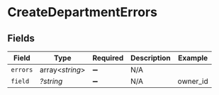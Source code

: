 # CreateDepartmentErrors


## Fields

| Field              | Type               | Required           | Description        | Example            |
| ------------------ | ------------------ | ------------------ | ------------------ | ------------------ |
| `errors`           | array<*string*>    | :heavy_minus_sign: | N/A                |                    |
| `field`            | *?string*          | :heavy_minus_sign: | N/A                | owner_id           |